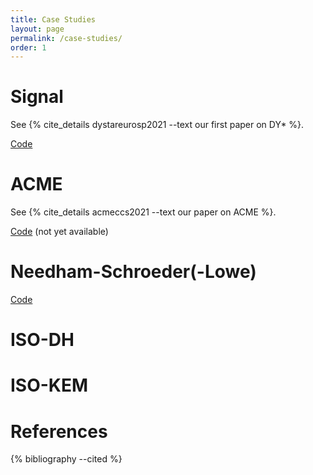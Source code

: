 ```yaml
---
title: Case Studies
layout: page
permalink: /case-studies/
order: 1
---
```


# Signal

See {% cite_details dystareurosp2021 --text our first paper on DY* %}.

[Code](https://github.com/reprosec/dolev-yao-star)

# ACME

See {% cite_details acmeccs2021 --text our paper on ACME %}.

[Code]() (not yet available)

# Needham-Schroeder(-Lowe)

[Code](https://github.com/REPROSEC/dolev-yao-star/tree/festschrift-guttman)

# ISO-DH

# ISO-KEM

# References

{% bibliography --cited %}
